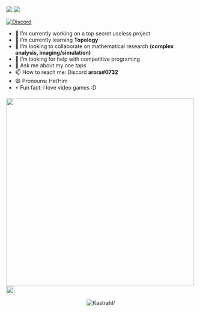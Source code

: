 <img src="https://github-readme-stats.vercel.app/api?username=RishabhAroraa&show_icons=true&?count_private=true">
<img src="https://github-readme-stats.vercel.app/api/top-langs/?username=RishabhAroraa&layout=compact">

[![Discord](https://img.shields.io/discord/326031927016554506.svg?label=&logo=discord&logoColor=ffffff&color=7389D8&labelColor=6A7EC2)](https://discord.gg/dhMXznV)

- 🔭 I’m currently working on a top secret useless project
- 🌱 I’m currently learning **Topology**
- 👯 I’m looking to collaborate on mathematical research **(complex analysis, imaging/simulation)**
- 🤔 I’m looking for help with competitive programing
- 💬 Ask me about my one taps
- 📫 How to reach me: Discord **arora#0732**
- 😄 Pronouns: He/Him
- ⚡ Fun fact: i love video games :D

<p><img src="https://media1.tenor.com/images/ece61b024a100cb667a7ac0b99d7c11d/tenor.gif?itemid=12320147" width="500" align='left'><p>

<br/>

<p><a href="https://www.linkedin.com/in/rishabh-arora-b78333156/"><img alt="Rishabhs's LinkedIn" width="22px" src="https://cdn.jsdelivr.net/npm/simple-icons@v3/icons/linkedin.svg"/></a></p>

<p align="center"> <img src=https://komarev.com/ghpvc/?username=rishabharoraa alt=Kastrahl/> </p> 
